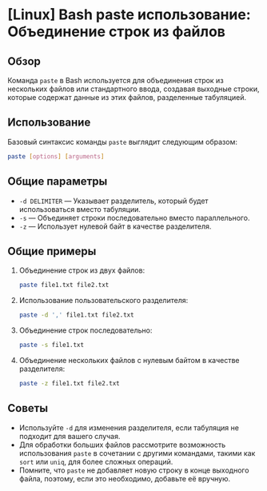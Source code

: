 # [Linux] Bash paste использование: Объединение строк из файлов

## Обзор
Команда `paste` в Bash используется для объединения строк из нескольких файлов или стандартного ввода, создавая выходные строки, которые содержат данные из этих файлов, разделенные табуляцией.

## Использование
Базовый синтаксис команды `paste` выглядит следующим образом:

```bash
paste [options] [arguments]
```

## Общие параметры
- `-d DELIMITER` — Указывает разделитель, который будет использоваться вместо табуляции.
- `-s` — Объединяет строки последовательно вместо параллельного.
- `-z` — Использует нулевой байт в качестве разделителя.

## Общие примеры
1. Объединение строк из двух файлов:
   ```bash
   paste file1.txt file2.txt
   ```

2. Использование пользовательского разделителя:
   ```bash
   paste -d ',' file1.txt file2.txt
   ```

3. Объединение строк последовательно:
   ```bash
   paste -s file1.txt
   ```

4. Объединение нескольких файлов с нулевым байтом в качестве разделителя:
   ```bash
   paste -z file1.txt file2.txt
   ```

## Советы
- Используйте `-d` для изменения разделителя, если табуляция не подходит для вашего случая.
- Для обработки больших файлов рассмотрите возможность использования `paste` в сочетании с другими командами, такими как `sort` или `uniq`, для более сложных операций.
- Помните, что `paste` не добавляет новую строку в конце выходного файла, поэтому, если это необходимо, добавьте её вручную.